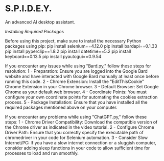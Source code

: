 # S.P.I.D.E.Y.
An advanced AI desktop assistant.

*Installing Required Packages*

Before using this project, make sure to install the necessary Python packages using pip:
pip install selenium==4.12.0
pip install bardapi==0.1.33
pip install pyperclip==1.8.2
pip install datetime==5.2
pip install keyboard==0.13.5
pip install pyautogui==0.9.54


If you encounter any issues while using "Bard.py," follow these steps for resolution:
1 - Preparation: Ensure you are logged into the Google Bard website and have interacted with Google Bard manually at least once before running this code.
2 - Chrome Extension: Install the "EditThisCookie" Chrome Extension in your Chrome browser.
3 - Default Browser: Set Google Chrome as your default web browser.
4 - Coordinate Points: You must configure your own coordinate points for automating the cookies extraction process. 
5 - Package Installation: Ensure that you have installed all the required packages mentioned above on your computer.


If you encounter any problems while using "ChatGPT.py," follow these steps:
1 - Chrome Driver Compatibility: Download the compatible version of the Chrome driver as indicated in the video tutorial. 
2 - Configure Chrome Driver Path: Ensure that you correctly specify the executable path of chromedriver in your code for Selenium automation.
3 - Consider Slow Internet/PC: If you have a slow internet connection or a sluggish computer, consider adding sleep functions in your code to allow sufficient time for processes to load and run smoothly.


